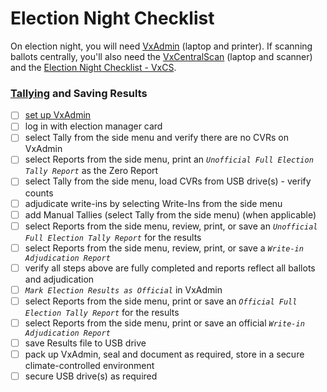 # Election Night Checklist

On election night, you will need [VxAdmin](../vxadmin-system-setup/vxadmin-hardware-setup.md) (laptop and printer). If scanning ballots centrally, you'll also need the [VxCentralScan](../vxcentralscan/vxcentralscan-hardware-setup.md) (laptop and scanner) and the [Election Night Checklist - VxCS](../vxcentralscan/election-night-checklist-vxcs.md).

### [Tallying](../election-night-guides/tally-results.md) and Saving Results

* [ ] [set up VxAdmin](../vxadmin-system-setup/vxadmin-hardware-setup.md)
* [ ] log in with election manager card
* [ ] select Tally from the side menu and verify there are no CVRs on VxAdmin&#x20;
* [ ] select Reports from the side menu, print an _`Unofficial Full Election Tally Report`_ as the Zero Report
* [ ] select Tally from the side menu, load CVRs from USB drive(s) - verify counts
* [ ] adjudicate write-ins by selecting Write-Ins from the side menu
* [ ] add Manual Tallies (select Tally from the side menu) (when applicable)
* [ ] select Reports from the side menu, review, print, or save an _`Unofficial Full Election Tally Report`_ for the results&#x20;
* [ ] select Reports from the side menu, review, print, or save a _`Write-in Adjudication Report`_
* [ ] verify all steps above are fully completed and reports reflect all ballots and adjudication
* [ ] _`Mark Election Results as Official`_ in VxAdmin
* [ ] select Reports from the side menu, print or save an _`Official Full Election Tally Report`_ for the results&#x20;
* [ ] select Reports from the side menu, print or save an official _`Write-in Adjudication Report`_
* [ ] save Results file to USB drive
* [ ] pack up VxAdmin, seal and document as required, store in a secure climate-controlled environment
* [ ] secure USB drive(s) as required
